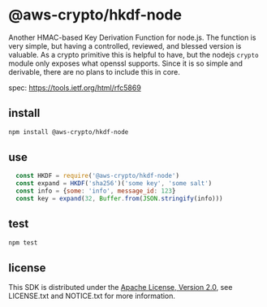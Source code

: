 # @aws-crypto/hkdf-node

Another HMAC-based Key Derivation Function for node.js.
The function is very simple,
but having a controlled, reviewed, and blessed version is valuable.
As a crypto primitive this is helpful to have,
but the nodejs `crypto` module only exposes what openssl supports.
Since it is so simple and derivable,
there are no plans to include this in core.

spec: https://tools.ietf.org/html/rfc5869

## install

```sh
npm install @aws-crypto/hkdf-node
```

## use

```javascript
  const HKDF = require('@aws-crypto/hkdf-node')
  const expand = HKDF('sha256')('some key', 'some salt')
  const info = {some: 'info', message_id: 123}
  const key = expand(32, Buffer.from(JSON.stringify(info)))
```

## test

```sh
npm test
```

## license

This SDK is distributed under the
[Apache License, Version 2.0](http://www.apache.org/licenses/LICENSE-2.0),
see LICENSE.txt and NOTICE.txt for more information.
